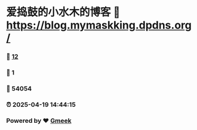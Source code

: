 # 爱捣鼓的小水木的博客 :link: https://blog.mymaskking.dpdns.org/ 
### :page_facing_up: [12](https://blog.mymaskking.dpdns.org//tag.html) 
### :speech_balloon: 1 
### :hibiscus: 54054 
### :alarm_clock: 2025-04-19 14:44:15 
### Powered by :heart: [Gmeek](https://github.com/Meekdai/Gmeek)
